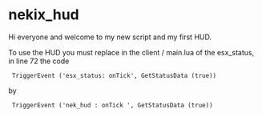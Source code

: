 # nekix_hud

Hi everyone and welcome to my new script and my first HUD.


To use the HUD you must replace in the client / main.lua of the esx_status, in line 72 the code

<code> TriggerEvent ('esx_status: onTick', GetStatusData (true)) </code> 

by

<code> TriggerEvent ('nek_hud : onTick ', GetStatusData (true)) </code>

